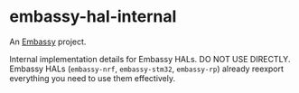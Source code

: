 # embassy-hal-internal

An [Embassy](https://embassy.dev) project.

Internal implementation details for Embassy HALs. DO NOT USE DIRECTLY. Embassy HALs (`embassy-nrf`, `embassy-stm32`, `embassy-rp`) already reexport
everything you need to use them effectively.
